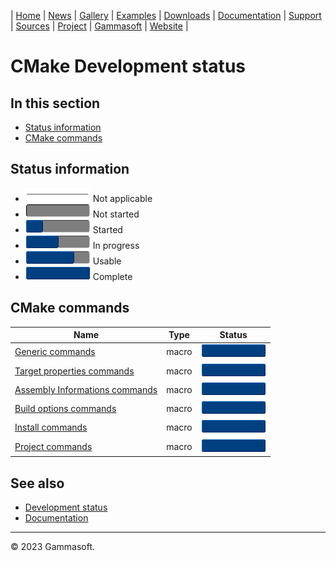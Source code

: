 | [Home](home.md) | [News](news.md) | [Gallery](gallery.md) | [Examples](examples.md) | [Downloads](downloads.md) | [Documentation](documentation.md) | [Support](support.md) | [Sources](https://github.com/gammasoft71/xtd) | [Project](https://sourceforge.net/projects/xtdpro/) | [Gammasoft](gammasoft.md) | [Website](https://gammasoft71.wixsite.com/xtdpro) |

# CMake Development status

## In this section

* [Status information](#status-information)
* [CMake commands](#cmake-commands)

## Status information

* ![progress](pictures/progress_ina.png) Not applicable
* ![progress](pictures/progress0.png) Not started
* ![progress](pictures/progress25.png) Started
* ![progress](pictures/progress50.png) In progress
* ![progress](pictures/progress75.png) Usable
* ![progress](pictures/progress100.png) Complete

## CMake commands

| Name                                                                  | Type  | Status                                |
|-----------------------------------------------------------------------|-------|---------------------------------------|
| [Generic commands](../scripts/cmake/xtd_commands.cmake)               | macro | ![progress](pictures/progress100.png) |
| [Target properties commands](../scripts/cmake/xtd_commands.cmake)     | macro | ![progress](pictures/progress100.png) |
| [Assembly Informations commands](../scripts/cmake/xtd_commands.cmake) | macro | ![progress](pictures/progress100.png) |
| [Build options commands](../scripts/cmake/xtd_commands.cmake)         | macro | ![progress](pictures/progress100.png) |
| [Install commands](../scripts/cmake/xtd_commands.cmake)               | macro | ![progress](pictures/progress100.png) |
| [Project commands](../scripts/cmake/xtd_commands.cmake)               | macro | ![progress](pictures/progress100.png) |

## See also

* [Development status](development_status.md)
* [Documentation](documentation.md)

______________________________________________________________________________________________

© 2023 Gammasoft.


